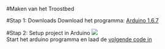 #Maken van het Troostbed

#Stap 1: Downloads
Download het programma: [Arduino 1.6.7](https://www.arduino.cc/en/Main/Software)

#Stap 2: Setup project in Arduino
<img src="http://u.cubeupload.com/Thovex/5.png">  
Start het arduino programma en laad de [volgende code in](../Code/ArduinoCode.ino)
